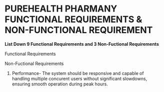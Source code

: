 # PUREHEALTH PHARMANY FUNCTIONAL REQUIREMENTS & NON-FUNCTIONAL REQUIREMENT

**List Down 9 Functional Requirements and 3 Non-Fuctional Requirements**

Functional Requirements

Non-Fuctional Requirements

1. Performance- The system should be responsive and capable of handling multiple concurent users without significant slowdowns, ensuring smooth operation during peak hours.
